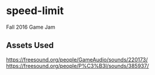 # speed-limit
Fall 2016 Game Jam

## Assets Used
https://freesound.org/people/GameAudio/sounds/220173/
https://freesound.org/people/P%C3%B3l/sounds/385937/